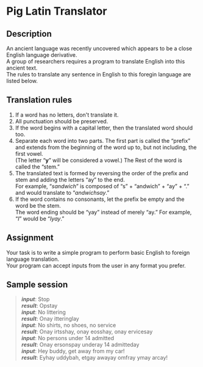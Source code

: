 
# Pig Latin Translator

## Description

An ancient language was recently uncovered which appears to be a close English language
derivative. <br>A group of researchers requires a program to translate English into this ancient text.<br>
The rules to translate any sentence in English to this foregin language are listed below.

## Translation rules

1. If a word has no letters, don't translate it.
2. All punctuation should be preserved.
3. If the word begins with a capital letter, then the translated word should too.
4. Separate each word into two parts. The first part is called the “prefix” and extends from
   the beginning of the word up to, but not including, the first vowel.<br> (The letter “**y**” will be
   considered a vowel.) The Rest of the word is called the “stem.”
5. The translated text is formed by reversing the order of the prefix and stem and adding the
   letters “ay” to the end.<br> For example, “*sandwich*” is composed of “s” + “andwich” + “ay” +
   “.” and would translate to “*andwichsay*.”
6. If the word contains no consonants, let the prefix be empty and the word be the stem.<br>
   The word ending should be “yay” instead of merely “ay.” For example, “*I*” would be
   “*Iyay*.”

## Assignment

   Your task is to write a simple program to perform basic English to foreign language translation.<br>
   Your program can accept inputs from the user in any format you prefer.

## Sample session
>  ***input***:   Stop<br>
>  ***result***:  Opstay<br>
>  ***input***:   No littering<br>
>  ***result***:  Onay itteringlay<br>
>  ***input***:   No shirts, no shoes, no service<br>
>  ***result***:  Onay irtsshay, onay eosshay, onay ervicesay<br>
>  ***input***:   No persons under 14 admitted<br>
>  ***result***:  Onay ersonspay underay 14 admitteday<br>
>  ***input***:   Hey buddy, get away from my car!<br>
>  ***result***:  Eyhay uddybah, etgay awayay omfray ymay arcay!<br>